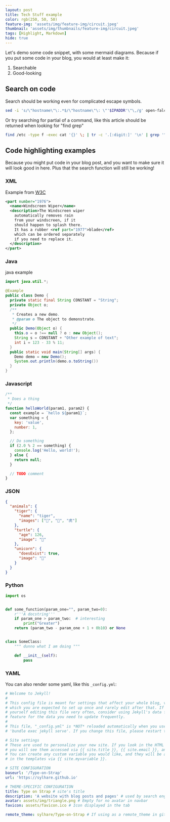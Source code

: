 ```yaml
---
layout: post
title: Tech Stuff example
color: rgb(250, 50, 50)
feature-img: 'assets/img/feature-img/circuit.jpeg'
thumbnail: 'assets/img/thumbnails/feature-img/circuit.jpeg'
tags: [Highlight, Markdown]
hide: true
---
```


Let's demo some code snippet, with some mermaid diagrams.
Because if you put some code in your blog, you would at least make it:

1. Searchable
2. Good-looking

## Search on code

Search should be working even for complicated escape symbols.

```bash
sed -i 's/\"hostname\"\:.*$/\"hostname\"\: \"'$IPADDR'\"\,/g' open-falcon/agent/config/cfg.json
```

Or try searching for partial of a command, like this article should be returned when looking for "find grep"

```bash
find /etc -type f -exec cat '{}' \; | tr -c '.[:digit:]' '\n' | grep '^[^.][^.]*\.[^.][^.]*\.[^.][^.]*\.[^.][^.]*$'
```

## Code highlighting examples

Because you might put code in your blog post, and you want to make sure it will look good in here. Plus that the search
function will still be working!

### XML

Example from [W3C]

```xml
<part number="1976">
  <name>Windscreen Wiper</name>
  <description>The Windscreen wiper
    automatically removes rain
    from your windscreen, if it
    should happen to splash there.
    It has a rubber <ref part="1977">blade</ref>
    which can be ordered separately
    if you need to replace it.
  </description>
</part>
```

### Java

java example

```java
import java.util.*;

@Example
public class Demo {
  private static final String CONSTANT = "String";
  private Object o;
  /**
   * Creates a new demo.
   * @param o The object to demonstrate.
   */
  public Demo(Object o) {
    this.o = o !== null ? o : new Object();
    String s = CONSTANT + "Other example of text";
    int i = 123 - 33 % 11;
  }
  public static void main(String[] args) {
    Demo demo = new Demo();
    System.out.println(demo.o.toString())
  }
}
```

### Javascript

```javascript
/**
 * Does a thing
 */
function helloWorld(param1, param2) {
  const example = `hello ${param1}`;
  var something = {
    key: 'value',
    number: 1,
  };

  // Do something
  if (2.0 % 2 == something) {
    console.log('Hello, world!');
  } else {
    return null;
  }

  // TODO comment
}
```

### JSON

```json
{
  "animals": {
    "tiger": {
      "name": "tiger",
      "images": ["🐯", "🐅", "⻁"]
    },
    "turtle": {
      "age": 126,
      "image": "🐢"
    },
    "unicorn": {
      "doesExist": true,
      "image": "🦄"
    }
  }
}
```

### Python

```python
import os


def some_function(param_one="", param_two=0):
    r'''A docstring'''
    if param_one > param_two:  # interesting
        print("Greater")
    return (param_two - param_one + 1 + 0b10) or None


class SomeClass:
    """ dunno what I am doing """

    def __init__(self):
        pass
```

### YAML

You can also render some yaml, like this `_config.yml`:

```yml
# Welcome to Jekyll!
#
# This config file is meant for settings that affect your whole blog, values
# which you are expected to set up once and rarely edit after that. If you find
# yourself editing this file very often, consider using Jekyll's data files
# feature for the data you need to update frequently.
#
# This file, "_config.yml" is *NOT* reloaded automatically when you use
# 'bundle exec jekyll serve'. If you change this file, please restart the server process.

# Site settings
# These are used to personalize your new site. If you look in the HTML files,
# you will see them accessed via {{ site.title }}, {{ site.email }}, and so on.
# You can create any custom variable you would like, and they will be accessible
# in the templates via {{ site.myvariable }}.

# SITE CONFIGURATION
baseurl: '/Type-on-Strap'
url: 'https://sylhare.github.io'

# THEME-SPECIFIC CONFIGURATION
title: Type on Strap # site's title
description: 'A website with blog posts and pages' # used by search engines
avatar: assets/img/triangle.png # Empty for no avatar in navbar
favicon: assets/favicon.ico # Icon displayed in the tab

remote_theme: sylhare/Type-on-Strap # If using as a remote_theme in github
```

[W3C]: https://www.w3.org/standards/xml/core
